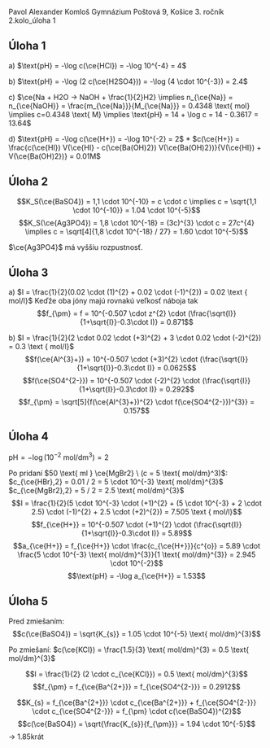 Pavol Alexander Komloš
Gymnázium Poštová 9, Košice
3\. ročník
2.kolo_úloha 1

## Úloha 1

a) $\text{pH} = -\log c(\ce{HCl}) = -\log 10^{-4} = 4$

b) $\text{pH} = -\log (2 c(\ce{H2SO4})) = -\log (4 \cdot 10^{-3}) = 2.4$

c) $\ce{Na + H2O -> NaOH + \frac{1}{2}H2} \implies n_{\ce{Na}} = n_{\ce{NaOH}} = \frac{m_{\ce{Na}}}{M_{\ce{Na}}} = 0.4348 \text{ mol} \implies c=0.4348 \text{ M} \implies \text{pH} = 14 + \log c = 14 - 0.3617 = 13.64$

d) $\text{pH} = -\log c(\ce{H+}) = -\log 10^{-2} = 2$
\* $c(\ce{H+}) = \frac{c(\ce{HI}) V(\ce{HI} - c(\ce{Ba(OH)2}) V(\ce{Ba(OH)2})}{V(\ce{HI}) + V(\ce{Ba(OH)2})} = 0.01M$


## Úloha 2

$$K_S(\ce{BaSO4}) = 1,1 \cdot 10^{-10} = c \cdot c \implies c = \sqrt{1,1 \cdot 10^{-10}} = 1.04 \cdot 10^{-5}$$
$$K_S(\ce{Ag3PO4}) = 1,8 \cdot 10^{-18} = (3c)^{3} \cdot c = 27c^{4} \implies c = \sqrt[4]{1,8 \cdot 10^{-18} / 27} = 1.60 \cdot 10^{-5}$$

$\ce{Ag3PO4}$ má vyššiu rozpustnosť.

## Úloha 3

a) $I = \frac{1}{2}(0.02 \cdot (1)^{2} + 0.02 \cdot (-1)^{2}) = 0.02 \text { mol/l}$
Keďže oba jóny majú rovnakú veľkosť náboja tak
$$f_{\pm} = f = 10^{-0.507 \cdot z^{2} \cdot (\frac{\sqrt{I}}{1+\sqrt{I}}-0.3\cdot I)} = 0.871$$

b) $I = \frac{1}{2}(2 \cdot 0.02 \cdot (+3)^{2} + 3 \cdot 0.02 \cdot (-2)^{2}) = 0.3 \text { mol/l}$
$$f(\ce{Al^{3}+}) = 10^{-0.507 \cdot (+3)^{2} \cdot (\frac{\sqrt{I}}{1+\sqrt{I}}-0.3\cdot I)} = 0.0625$$
$$f(\ce{SO4^{2-}}) = 10^{-0.507 \cdot (-2)^{2} \cdot (\frac{\sqrt{I}}{1+\sqrt{I}}-0.3\cdot I)} = 0.292$$
$$f_{\pm} = \sqrt[5]{f(\ce{Al^{3}+})^{2} \cdot f(\ce{SO4^{2-}})^{3}} = 0.157$$

## Úloha 4

$\text{pH} = -\log (10^{-2} \text{ mol/dm}^{3}) = 2$

Po pridaní $50 \text{ ml } \ce{MgBr2} \ (c = 5 \text{ mol/dm}^3)$:
$c_{\ce{HBr},2} = 0.01 / 2 = 5 \cdot 10^{-3} \text{ mol/dm}^{3}$
$c_{\ce{MgBr2},2} = 5 / 2 = 2.5 \text{ mol/dm}^{3}$
$$I = \frac{1}{2}(5 \cdot 10^{-3} \cdot (+1)^{2} + (5 \cdot 10^{-3} + 2 \cdot 2.5) \cdot (-1)^{2} + 2.5 \cdot (+2)^{2}) = 7.505 \text { mol/l}$$
$$f_{\ce{H+}} = 10^{-0.507 \cdot (+1)^{2} \cdot (\frac{\sqrt{I}}{1+\sqrt{I}}-0.3\cdot I)} = 5.89$$
$$a_{\ce{H+}} = f_{\ce{H+}} \cdot \frac{c_{\ce{H+}}}{c^{o}} = 5.89 \cdot \frac{5 \cdot 10^{-3} \text{ mol/dm}^{3}}{1 \text{ mol/dm}^{3}} = 2.945 \cdot 10^{-2}$$
$$\text{pH} = -\log a_{\ce{H+}} = 1.53$$

## Úloha 5

Pred zmiešaním:
$$c(\ce{BaSO4}) = \sqrt{K_{s}} = 1.05 \cdot 10^{-5} \text{ mol/dm}^{3}$$

Po zmiešaní:
$c(\ce{KCl}) = \frac{1.5}{3} \text{ mol/dm}^{3} = 0.5 \text{ mol/dm}^{3}$

$$I = \frac{1}{2} (2 \cdot c_{\ce{KCl}}) = 0.5 \text{ mol/dm}^{3}$$
$$f_{\pm} = f_{\ce{Ba^{2+}}} = f_{\ce{SO4^{2-}}} = 0.2912$$

$$K_{s} = f_{\ce{Ba^{2+}}} \cdot c_{\ce{Ba^{2+}}} + f_{\ce{SO4^{2-}}} \cdot c_{\ce{SO4^{2-}}} = f_{\pm} \cdot c(\ce{BaSO4})^{2}$$
$$c(\ce{BaSO4}) = \sqrt{\frac{K_{s}}{f_{\pm}}} = 1.94 \cdot 10^{-5}$$ -> 1.85krát


